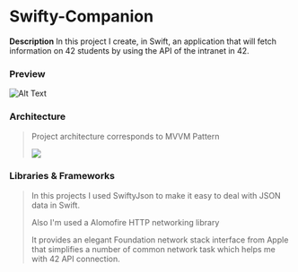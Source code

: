 # Swifty-Companion

**Description**
In this project I create, in Swift, an application that will fetch information on 42 students by using the API of the intranet in 42.
### Preview ###
![Alt Text](https://github.com/SergeiGusachenko/SwiftyCompanion/blob/master/swiftyCompanion.gif?raw=true)

### Architecture
> Project architecture corresponds to MVVM Pattern
>
>
> ![](https://koenig-media.raywenderlich.com/uploads/2018/04/MVVM_Diagram-650x266.png)

### Libraries & Frameworks
> In this projects I used SwiftyJson to make it easy to deal with JSON data in Swift.
>
> Also I'm used a Alomofire HTTP networking library
>
> It provides an elegant Foundation network stack interface from Apple that simplifies a number of common network task which helps me with 42 API connection.
